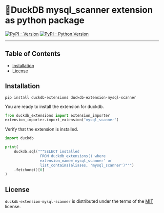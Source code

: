 # 🦆DuckDB mysql_scanner extension as python package

[![PyPI - Version](https://img.shields.io/pypi/v/duckdb-extension-mysql_scanner.svg)](https://pypi.org/project/duckdb-extension-mysql_scanner)
[![PyPI - Python Version](https://img.shields.io/pypi/pyversions/duckdb-extension-mysql_scanner.svg)](https://pypi.org/project/duckdb-extension-mysql_scanner)

-----

## Table of Contents

- [Installation](#installation)
- [License](#license)


## Installation
```console
pip install duckdb-extensions duckdb-extension-mysql-scanner
```
You are ready to install the extension for duckdb.
```python
from duckdb_extensions import extension_importer
extension_importer.import_extension("mysql_scanner")
```

Verify that the extension is installed.
```python
import duckdb

print(
    duckdb.sql("""SELECT installed
                FROM duckdb_extensions() where 
                extension_name='mysql_scanner' or 
                list_contains(aliases, 'mysql_scanner')""")
    .fetchone()[0]
)
```

## License

`duckdb-extension-mysql-scanner` is distributed under the terms of the [MIT](https://spdx.org/licenses/MIT.html) license.
